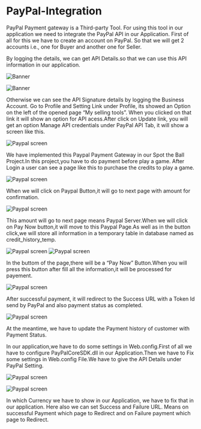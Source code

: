 # PayPal-Integration

PayPal Payment gateway is a Third-party Tool. For using this tool in our application we need to integrate the PayPal API in our Application. First of all for this we have to create an account on PayPal. So that we will get 2 accounts i.e., one for Buyer and another one for Seller.

By logging the details, we can get API Details.so that we can use this API information in our application.

![Banner](https://github.com/rajibsahani29/PayPal-Integration/blob/master/Paypal1.png?raw=true "Banner")


![Banner](https://github.com/rajibsahani29/PayPal-Integration/blob/master/paypal2.png?raw=true "Banner")

Otherwise we can see the API Signature details by logging the Business Account. Go to Profile and Setting Link under Profile, its showed an Option on the left of the opened page “My selling tools”. When you clicked on that link it will show an option for API acess.After click on Update link, you will get an option Manage API credentials under PayPal API Tab, it will show a screen like this.

![Paypal screen](https://github.com/rajibsahani29/PayPal-Integration/blob/master/paypal3.png?raw=true "Paypal screen")


We have implemented this Paypal Payment Gateway in our Spot the Ball Project.In this project,you have to do payment before play a game.
After Login a user can see a page like this to purchase the credits to play a game.

![Paypal screen](https://github.com/rajibsahani29/PayPal-Integration/blob/master/1.png?raw=true "Paypal screen")

When we will click on Paypal Button,it will go to next page with amount for confirmation.

![Paypal screen](https://github.com/rajibsahani29/PayPal-Integration/blob/master/5.png?raw=true "Paypal screen")

This amount will go to next page means Paypal Server.When we will click on Pay Now button,it will move to this Paypal Page.As well as in the button click,we will store all information in a temporary  table in database named as credit_history_temp.

![Paypal screen](https://github.com/rajibsahani29/PayPal-Integration/blob/master/6.png?raw=true "Paypal screen")
![Paypal screen](https://github.com/rajibsahani29/PayPal-Integration/blob/master/3.png?raw=true "Paypal screen")

In the buttom of the page,there will be a “Pay Now” Button.When you will press this button after fill all the information,it will be processed for payement.


![Paypal screen](https://github.com/rajibsahani29/PayPal-Integration/blob/master/4.png?raw=true "Paypal screen")

After successful payment, it will redirect to the Success URL with a Token Id send by PayPal and also payment status as completed.

![Paypal screen](https://github.com/rajibsahani29/PayPal-Integration/blob/master/7.png?raw=true "Paypal screen")


At the meantime, we have to update the Payment history of customer with Payment Status.

In our application,we have to do some settings in Web.config.First of all we have to configure  PayPalCoreSDK.dll in our Application.Then we have to Fix some settings in Web.config File.We have to give the API Details under PayPal Setting.

![Paypal screen](https://github.com/rajibsahani29/PayPal-Integration/blob/master/8.png?raw=true "Paypal screen")

![Paypal screen](https://github.com/rajibsahani29/PayPal-Integration/blob/master/9.png?raw=true "Paypal screen")

In which Currency we have to show in our Application, we have to fix that in our application. Here also we can set Success and Failure URL. Means on successful Payment which page to Redirect and on Failure payment which page to Redirect.


